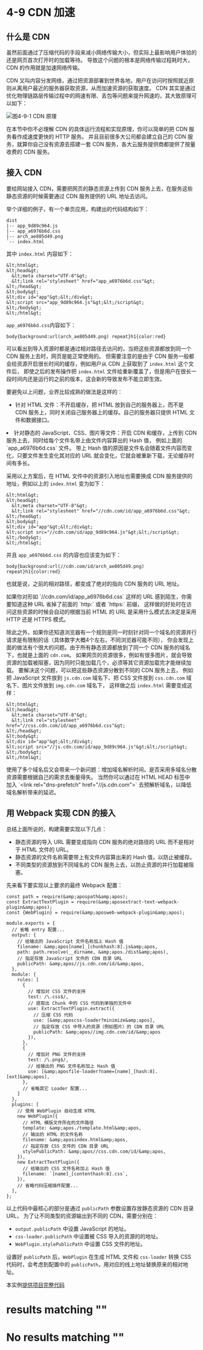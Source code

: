 
# 4-9 CDN 加速

## 什么是 CDN

虽然前面通过了压缩代码的手段来减小网络传输大小，但实际上最影响用户体验的还是网页首次打开时的加载等待。
导致这个问题的根本是网络传输过程耗时大，CDN 的作用就是加速网络传输。

CDN 又叫内容分发网络，通过把资源部署到世界各地，用户在访问时按照就近原则从离用户最近的服务器获取资源，从而加速资源的获取速度。
CDN 其实是通过优化物理链路层传输过程中的网速有限、丢包等问题来提升网速的，其大致原理可以如下：

<img alt="图4-9-1 CDN 原理" src="img/4-9cdn-arch.png"/>

在本节中你不必理解 CDN 的具体运行流程和实现原理，你可以简单的把 CDN 服务看作成速度更快的 HTTP 服务。
并且目前很多大公司都会建立自己的 CDN 服务，就算你自己没有资源去搭建一套 CDN 服务，各大云服务提供商都提供了按量收费的 CDN 服务。

## 接入 CDN

要给网站接入 CDN，需要把网页的静态资源上传到 CDN 服务上去，在服务这些静态资源的时候需要通过 CDN 服务提供的 URL 地址去访问。

举个详细的例子，有一个单页应用，构建出的代码结构如下：

```
dist
|-- app_9d89c964.js
|-- app_a6976b6d.css
|-- arch_ae805d49.png
`-- index.html

```

其中 `index.html` 内容如下：

```
&lt;html&gt;
&lt;head&gt;
  &lt;meta charset="UTF-8"&gt;
  &lt;link rel="stylesheet" href="app_a6976b6d.css"&gt;
&lt;/head&gt;
&lt;body&gt;
&lt;div id="app"&gt;&lt;/div&gt;
&lt;script src="app_9d89c964.js"&gt;&lt;/script&gt;
&lt;/body&gt;
&lt;/html&gt;

```

`app_a6976b6d.css`内容如下：

```
body{background:url(arch_ae805d49.png) repeat}h1{color:red}

```

可以看出到导入资源时都是通过相对路径去访问的，当把这些资源都放到同一个 CDN 服务上去时，网页是能正常使用的。
但需要注意的是由于 CDN 服务一般都会给资源开启很长时间的缓存，例如用户从 CDN 上获取到了 `index.html` 这个文件后，
即使之后的发布操作把 `index.html` 文件给重新覆盖了，但是用户在很长一段时间内还是运行的之前的版本，这会新的导致发布不能立即生效。

要避免以上问题，业界比较成熟的做法是这样的：

- 针对 HTML 文件：不开启缓存，把 HTML 放到自己的服务器上，而不是 CDN 服务上，同时关闭自己服务器上的缓存。自己的服务器只提供 HTML 文件和数据接口。
<li>针对静态的 JavaScript、CSS、图片等文件：开启 CDN 和缓存，上传到 CDN 服务上去，同时给每个文件名带上由文件内容算出的 Hash 值， 例如上面的 `app_a6976b6d.css` 文件。
带上 Hash 值的原因是文件名会随着文件内容而变化，只要文件发生变化其对应的 URL 就会变化，它就会被重新下载，无论缓存时间有多长。</li>

采用以上方案后，在 HTML 文件中的资源引入地址也需要换成 CDN 服务提供的地址，例如以上的 `index.html` 变为如下：

```
&lt;html&gt;
&lt;head&gt;
  &lt;meta charset="UTF-8"&gt;
  &lt;link rel="stylesheet" href="//cdn.com/id/app_a6976b6d.css"&gt;
&lt;/head&gt;
&lt;body&gt;
&lt;div id="app"&gt;&lt;/div&gt;
&lt;script src="//cdn.com/id/app_9d89c964.js"&gt;&lt;/script&gt;
&lt;/body&gt;
&lt;/html&gt;

```

并且 `app_a6976b6d.css` 的内容也应该变为如下：

```
body{background:url(//cdn.com/id/arch_ae805d49.png) repeat}h1{color:red}

```

也就是说，之前的相对路径，都变成了绝对的指向 CDN 服务的 URL 地址。

> 
<p>如果你对形如 `//cdn.com/id/app_a6976b6d.css` 这样的 URL 感到陌生，你需要知道这种 URL 省掉了前面的 `http:` 或者 `https:` 前缀，
这样做的好处时在访问这些资源的时候会自动的根据当前 HTML 的 URL 是采用什么模式去决定是采用 HTTP 还是 HTTPS 模式。</p>


除此之外，如果你还知道浏览器有一个规则是同一时刻针对同一个域名的资源并行请求是有限制的话（具体数字大概4个左右，不同浏览器可能不同），
你会发现上面的做法有个很大的问题。由于所有静态资源都放到了同一个 CDN 服务的域名下，也就是上面的 `cdn.com`。
如果网页的资源很多，例如有很多图片，就会导致资源的加载被阻塞，因为同时只能加载几个，必须等其它资源加载完才能继续加载。
要解决这个问题，可以把这些静态资源分散到不同的 CDN 服务上去，
例如把 JavaScript 文件放到 `js.cdn.com` 域名下、把 CSS 文件放到 `css.cdn.com` 域名下、图片文件放到 `img.cdn.com` 域名下，
这样做之后 `index.html` 需要变成这样：

```
&lt;html&gt;
&lt;head&gt;
  &lt;meta charset="UTF-8"&gt;
  &lt;link rel="stylesheet" href="//css.cdn.com/id/app_a6976b6d.css"&gt;
&lt;/head&gt;
&lt;body&gt;
&lt;div id="app"&gt;&lt;/div&gt;
&lt;script src="//js.cdn.com/id/app_9d89c964.js"&gt;&lt;/script&gt;
&lt;/body&gt;
&lt;/html&gt;

```

> 
<p>使用了多个域名后又会带来一个新问题：增加域名解析时间。是否采用多域名分散资源需要根据自己的需求去衡量得失。
当然你可以通过在 HTML HEAD 标签中 加入 `&lt;link rel="dns-prefetch" href="//js.cdn.com"&gt;` 去预解析域名，以降低域名解析带来的延迟。</p>


## 用 Webpack 实现 CDN 的接入

总结上面所说的，构建需要实现以下几点：

- 静态资源的导入 URL 需要变成指向 CDN 服务的绝对路径的 URL 而不是相对于 HTML 文件的 URL。
- 静态资源的文件名称需要带上有文件内容算出来的 Hash 值，以防止被缓存。
- 不同类型的资源放到不同域名的 CDN 服务上去，以防止资源的并行加载被阻塞。

先来看下要实现以上要求的最终 Webpack 配置：

```
const path = require(&amp;apospath&amp;apos);
const ExtractTextPlugin = require(&amp;aposextract-text-webpack-plugin&amp;apos);
const {WebPlugin} = require(&amp;aposweb-webpack-plugin&amp;apos);

module.exports = {
  // 省略 entry 配置...
  output: {
    // 给输出的 JavaScript 文件名称加上 Hash 值
    filename: &amp;apos[name]_[chunkhash:8].js&amp;apos,
    path: path.resolve(__dirname, &amp;apos./dist&amp;apos),
    // 指定存放 JavaScript 文件的 CDN 目录 URL
    publicPath: &amp;apos//js.cdn.com/id/&amp;apos,
  },
  module: {
    rules: [
      {
        // 增加对 CSS 文件的支持
        test: /\.css$/,
        // 提取出 Chunk 中的 CSS 代码到单独的文件中
        use: ExtractTextPlugin.extract({
          // 压缩 CSS 代码
          use: [&amp;aposcss-loader?minimize&amp;apos],
          // 指定存放 CSS 中导入的资源（例如图片）的 CDN 目录 URL
          publicPath: &amp;apos//img.cdn.com/id/&amp;apos
        }),
      },
      {
        // 增加对 PNG 文件的支持
        test: /\.png$/,
        // 给输出的 PNG 文件名称加上 Hash 值
        use: [&amp;aposfile-loader?name=[name]_[hash:8].[ext]&amp;apos],
      },
      // 省略其它 Loader 配置...
    ]
  },
  plugins: [
    // 使用 WebPlugin 自动生成 HTML
    new WebPlugin({
      // HTML 模版文件所在的文件路径
      template: &amp;apos./template.html&amp;apos,
      // 输出的 HTML 的文件名称
      filename: &amp;aposindex.html&amp;apos,
      // 指定存放 CSS 文件的 CDN 目录 URL
      stylePublicPath: &amp;apos//css.cdn.com/id/&amp;apos,
    }),
    new ExtractTextPlugin({
      // 给输出的 CSS 文件名称加上 Hash 值
      filename: `[name]_[contenthash:8].css`,
    }),
    // 省略代码压缩插件配置...
  ],
};

```

以上代码中最核心的部分是通过 `publicPath` 参数设置存放静态资源的 CDN 目录 URL，
为了让不同类型的资源输出到不同的 CDN，需要分别在：

- `output.publicPath` 中设置 JavaScript 的地址。
- `css-loader.publicPath` 中设置被 CSS 导入的资源的的地址。
- `WebPlugin.stylePublicPath` 中设置 CSS 文件的地址。

设置好 `publicPath` 后，`WebPlugin` 在生成 HTML 文件和 `css-loader` 转换 CSS 代码时，会考虑到配置中的 `publicPath`，用对应的线上地址替换原来的相对地址。

> 
本实例[提供项目完整代码](http://webpack.wuhaolin.cn/4-9CDN加速.zip)


#  results matching ""

# No results matching ""
